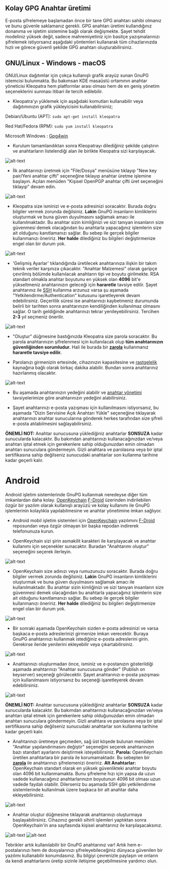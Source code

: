 ## Kolay GPG Anahtar üretimi

E-posta şifrelemeye başlamadan önce bir tane GPG anahtarı sahibi olmanız ve bunu güvenle saklamanız gerekli. GPG anahtarı üretimi kullandığınız donanıma ve işletim sistemine bağlı olarak değişmekte. Şayet tehdit modeliniz yüksek değil, sadece mahremiyetiniz için basitçe yazışmalarınızı şifrelemek istiyorsanız aşağıdaki yöntemleri kullanarak tüm cihazlarınızda hızlı ve görece güvenli şekilde GPG anahtarı oluşturabilirsiniz.

## GNU/Linux -  Windows - macOS

GNU/Linux dağıtımlar için çokça kullanışlı grafik arayüz sunan GnuPG istemcisi bulunmakta. Bu bakımsan KDE masaüstü ortamının anahtar yöneticisi Kleopatra hem platformlar arası olması hem de en geniş yönetim seçeneklerini sunması itibari ile tercih edilebilir.

* Kleopatra'yı yüklemek için aşağıdaki komutları kullanabilir veya dağıtımınızın grafik yükleyicisini kullanabilirsiniz;

Debian/Ubuntu (APT): `sudo apt-get install kleopatra`

Red Hat/Fedora (RPM): `sudo yum install kleopatra`

Microsoft Windows   : [Gpg4win](https://www.gpg4win.org/download.html)

* Kurulum tamamlandıktan sonra Kleopatrayı dilediğiniz şekilde çalıştırın ve anahtarların listelendiği alan ile birlikte Kleopatra sizi karşılayacak.

![alt-text](gpg-anahtar-uretimi/kleopatra1.png "Kleopatra ana ekranı")

* İlk anahtarınızı üretmek için "File/Dosya" menüsüne tıklayıp "New key pair/Yeni anahtar çifti" seçeneğine tıklayıp anahtar üretme işlemine başlayın. Açılan menüden "Kişisel OpenPGP anahtar çifti üret seçeneğini tıklayıp" devam edin.

![alt-text](gpg-anahtar-uretimi/kleopatra2.png "Anahtar Çifti Oluşturma Ekranı")

* Kleopatra size isminizi ve e-posta adresinizi soracaktır. Burada doğru bilgiler vermek zorunda değilsiniz. __Lakin__ GnuPG insanların kimliklerini oluşturmak ve buna güven duyulmasını sağlamak amacı ile kullanılmaktadır. Bu anahtar sizin kimliğinizi ve sizi tanıyan insanların size güvenmesi demek olacağından bu anahtarla yapacağınız işlemlerin size ait olduğunu kanıtlamanızı sağlar. Bu sebep ile gerçek bilgiler kullanmanızı öneririz. **Her halde** dilediğiniz bu bilgileri değiştirmenize engel olan bir durum yok.

![alt-text](gpg-anahtar-uretimi/kleopatra3.png "ID Bilgilerinin Girimi")

* 'Gelişmiş Ayarlar' tıklandığında üretilecek anahtarınıza ilişkin bir takım teknik veriler karşınıza çıkacaktır. "Anahtar Malzemesi" olarak garipçe çevrilmiş bölümde kullanılacak anahtarın tipi ve boyutu girilmekte. RSA standart olmakla anahtar boyutunu en yüksek olan **4096** bit'e yükseltmeniz anahtarınızın geleceği için **hararetle** tavsiye edilir. Şayet anahtarınız ile [SSH](https://en.wikipedia.org/wiki/Secure_Shell) kullanma arzunuz varsa şu aşamada "Yetkilendirme/Authentication" kutusunu işaretleyerek devam edebilirsiniz. Geçerlilik süresi ise anahtarınızı kaybetmeniz durumunda belirli bir tarihten sonra anahtarınızın kendiliğinden kullanılmaz olmasını sağlar. O tarih geldiğinde anahtarınızı tekrar yenileyebilirsiniz. Tercihen **2-3** yıl seçmeniz önerilir.

![alt-text](gpg-anahtar-uretimi/kleopatra4.png "Anahtar Özellikleri")

* "Oluştur" düğmesine bastığınızda Kleopatra size parola soracaktır. Bu parola anahtarınızın şifrelenmesi için kullanılacak olup **tüm anahtarınızın güvenliğinden sorumludur.** Hali ile burada bir [**zarola**](https://zarola.oyd.org.tr) kullanmanız **hararetle tavsiye edilir.**

* Parolanızı girmenizin ertesinde, cihazınızın kapasitesine ve [rastgelelik](https://en.wikipedia.org/wiki/Randomness) kaynağına bağlı olarak birkaç dakika alabilir. Bundan sonra anahtarınız hazırlanmış olacaktır.

![alt-text](gpg-anahtar-uretimi/kleopatra5.png "Sonuç Ekranı")

* Bu aşamada anahtarınızın yedeğini alabilir ve [anahtar yönetimi](anahtar-saklama.md) tavsiyelerimize göre anahtarınızın yedeğini alabilirsiniz.

* Şayet anahtarınızı e-posta yazışması için kullanılmasını istiyorsanız, bu aşamada "Dizin Servisine Açık Anahtarı Yükle" seçeneğine tıklayarak anahtarınızı anahtar sunucularına gönderek herkes tarafından size şifreli e-posta atılabilmesini sağlayabilirsiniz.

__ÖNEMLİ NOT:__ Anahtar sunucusuna yüklediğiniz anahtarlar **SONSUZA** kadar sunucularda kalacaktır. Bu bakımdan anahtarınızı kullanacağınızdan ve/veya anahtarı iptal etmek için gerekenlere sahip olduğunuzdan emin olmadan anahtarı sunuculara göndermeyin. Gizli anahtara ve parolasına veya bir iptal sertifikasına sahip değilseniz sunucudaki anahtarlar son kullanma tarihine kadar geçerli kalır.

# Android

Android işletim sistemlerinde GnuPG kullanmak neredeyse diğer tüm imkanlardan daha kolay. [OpenKeychain](https://openkeychain.org) [F-Droid](https://f-droid.org) üzerinden indirilebilen özgür bir yazılım olarak kullanışlı arayüzü ve kolay kullanımı ile GnuPG işlemlerinin kolaylıkla yapılabilmesine ve anahtar yönetimine imkan sağlıyor.

* Android mobil işletim sistemleri için [OpenKeychain](https://openkeychain.org) yazılımını [F-Droid](https://f-droid.org) reposundan veya özgür olmayan bir başka repodan indirerek telefonunuza kurun.

* OpenKeychain sizi şirin asmakilit karakteri ile karşılayacak ve anahtar kullanımı için seçenekler sunacaktır. Buradan "Anahtarımı oluştur" seçeneğini seçerek ilerleyin.

![alt-text](gpg-anahtar-uretimi/openkeychain1.png "OpenKeychain Karşılama Ekranı")

* OpenKeychain size adınızı veya rumuzunuzu soracaktır. Burada doğru bilgiler vermek zorunda değilsiniz. __Lakin__ GnuPG insanların kimliklerini oluşturmak ve buna güven duyulmasını sağlamak amacı ile kullanılmaktadır. Bu anahtar sizin kimliğinizi ve sizi tanıyan insanların size güvenmesi demek olacağından bu anahtarla yapacağınız işlemlerin size ait olduğunu kanıtlamanızı sağlar. Bu sebep ile gerçek bilgiler kullanmanızı öneririz. **Her halde** dilediğiniz bu bilgileri değiştirmenize engel olan bir durum yok.

![alt-text](gpg-anahtar-uretimi/openkeychain2.png "İsim Girişi")

* Bir sonraki aşamada OpenKeychain sizden e-posta adresinizi ve varsa başkaca e-posta adreslerinizi girmenize imkan verecektir. Buraya GnuPG anahtarınızı kullanmak istediğiniz e-posta adreslerini girin. Gerekirse ileride yenilerini ekleyebilir veya çıkartabilirsiniz.

![alt-text](gpg-anahtar-uretimi/openkeychain3.png "E-posta Girişi")

* Anahtarınızı oluşturmadan önce, isminiz ve e-postanızın gösterildiği aşamada anahtarınızı "Anahtar sunucusuna gönder" (Publish on keyserver) seçeneği görülecektir. Şayet anahtarınızı e-posta yazışması için kullanılmasını istiyorsanız bu seçeneği işaretleyerek devam edebilirsiniz.

![alt-text](gpg-anahtar-uretimi/openkeychain4.png "Anahtar Oluşturma")

__ÖNEMLİ NOT:__ Anahtar sunucusuna yüklediğiniz anahtarlar **SONSUZA** kadar sunucularda kalacaktır. Bu bakımdan anahtarınızı kullanacağınızdan ve/veya anahtarı iptal etmek için gerekenlere sahip olduğunuzdan emin olmadan anahtarı sunuculara göndermeyin. Gizli anahtara ve parolasına veya bir iptal sertifikasına sahip değilseniz sunucudaki anahtarlar son kullanma tarihine kadar geçerli kalır.

* Anahtarınızı üretmeye geçmeden, sağ üst köşede bulunan menüden "Anahtar yapılandırmasını değiştir" seçeneğini seçerek anahtarınızın bazı standart ayarlarını deiştirmek isteyebilirsiniz.
**Parola:** OpenKeychain üretilen anahtarlara bir parola ile korumamaktadır. Bu sebepten bir [**zarola**](https://zarola.oyd.org.tr) ile anahtarınızı şifrelemenizi öneririz.
**Alt Anahtarlar:** OpenKeychain standart olarak en yüksek güvenlikteki anahtar boyutu olan 4096 bit kullanmamakta. Bunu şifreleme hızı için yapsa da uzun vadede kullanacağınız anahtarlarınızın boyutunun 4096 bit olması uzun vadede faydalı olabilir. Dilerseniz bu aşamada SSH gibi yetkilendirme sistemlerinde kullanılmak üzere başkaca bir alt anahtar daha ekleyebilirsiniz.

![alt-text](gpg-anahtar-uretimi/openkeychain7.png "Gelişmiş Anahtar Ayarları")

* Anahtar oluştur düğmesine tıklayarak anahtarınızı oluşturmaya başlayabilirsiniz. Cihazınız gerekli sihirli işlemleri yaptıktan sonra OpenKeychain'in ana sayfasında kişisel anahtarınız ile karşılaşacaksınız.

![alt-text](gpg-anahtar-uretimi/openkeychain5.png)
![alt-text](gpg-anahtar-uretimi/openkeychain6.png)

Tebrikler artık kullanılabilir bir GnuPG anahtarınız var! Artık hem e-postalarınızı hem de dosyalarınızı şifreleyebileceğiniz dünyaca güvenilen bir yazılımı kullanabilir konumdasınız. Bu bilgiyi çevrenizle paylaşın ve onların da kendi anahtarlarını üretip sizinle iletişime geçebilmesine yardımcı olun.
